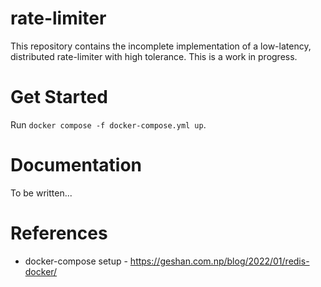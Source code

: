 # rate-limiter
This repository contains the incomplete implementation of a low-latency, distributed rate-limiter with high tolerance. This is a work in progress.

# Get Started
Run `docker compose -f docker-compose.yml up`.

# Documentation
To be written...

# References
* docker-compose setup - https://geshan.com.np/blog/2022/01/redis-docker/